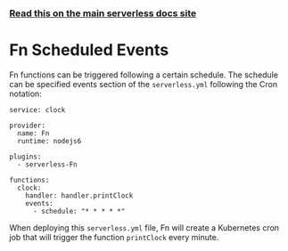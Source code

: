 <!--
title: Serverless Framework - Fn Events - Schedule
menuText: Schedule
menuOrder: 3
description:  Scheduled Events in Fn
layout: Doc
-->

<!-- DOCS-SITE-LINK:START automatically generated  -->
### [Read this on the main serverless docs site](https://www.serverless.com/framework/docs/providers/fn/events/schedule)
<!-- DOCS-SITE-LINK:END -->

# Fn Scheduled Events

Fn functions can be triggered following a certain schedule. The schedule can be specified events section of the `serverless.yml` following the Cron notation:

```
service: clock

provider:
  name: Fn
  runtime: nodejs6

plugins:
  - serverless-Fn

functions:
  clock:
    handler: handler.printClock
    events:
      - schedule: "* * * * *"
```

When deploying this `serverless.yml` file, Fn will create a Kubernetes cron job that will trigger the function `printClock` every minute.
